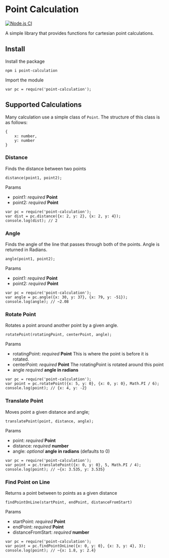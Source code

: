 # Point Calculation

[![Node.js CI](https://github.com/nilestanner/npm-point-calculations/actions/workflows/node.js.yml/badge.svg)](https://github.com/nilestanner/npm-point-calculations/actions/workflows/node.js.yml)

A simple library that provides functions for cartesian point calculations.

## Install
Install the package
```
npm i point-calculation
```

Import the module
```
var pc = require('point-calculation');
```

## Supported Calculations

Many calculation use a simple class of `Point`. The structure of this class is as follows:
```
{
    x: number,
    y: number
}
```

### Distance
Finds the distance between two points

`distance(point1, point2);`

Params
* point1: *required* __Point__
* point2: *required* __Point__

```
var pc = require('point-calculation');
var dist = pc.distance({x: 2, y: 2}, {x: 2, y: 4});
console.log(dist); // 2
```

### Angle
Finds the angle of the line that passes through both of the points. Angle is returned in Radians.

`angle(point1, point2);`

Params
* point1: *required* __Point__
* point2: *required* __Point__

```
var pc = require('point-calculation');
var angle = pc.angle({x: 30, y: 37}, {x: 79, y: -51});
console.log(angle); // ~2.08
```

### Rotate Point
Rotates a point around another point by a given angle.

`rotatePoint(rotatingPoint, centerPoint, angle);`

Params
* rotatingPoint: *required* __Point__ This is where the point is before it is rotated.
* centerPoint: *required* __Point__ The rotatingPoint is rotated around this point
* angle *required* __angle in radians__ 

```
var pc = require('point-calculation');
var point = pc.rotatePoint({x: 5, y: 0}, {x: 0, y: 0}, Math.PI / 6);
console.log(point); // {x: 4, y: -2}
```

### Translate Point
Moves point a given distance and angle;

`translatePoint(point, distance, angle);`

Params
* point: *required* __Point__ 
* distance: *required* __number__
* angle: *optional* __angle in radians__ (defaults to 0)

```
var pc = require('point-calculation');
var point = pc.translatePoint({x: 0, y: 0}, 5, Math.PI / 4);
console.log(point); // ~{x: 3.535, y: 3.535}
```

### Find Point on Line
Returns a point between to points as a given distance

`findPointOnLine(startPoint, endPoint, distanceFromStart)`

Params
* startPoint: *required* __Point__
* endPoint: *required* __Point__
* distanceFromStart: *required* __number__

```
var pc = require('point-calculation');
var point = pc.findPointOnLine({x: 0, y: 0}, {x: 3, y: 4}, 3);
console.log(point); // ~{x: 1.8, y: 2.4}
```
